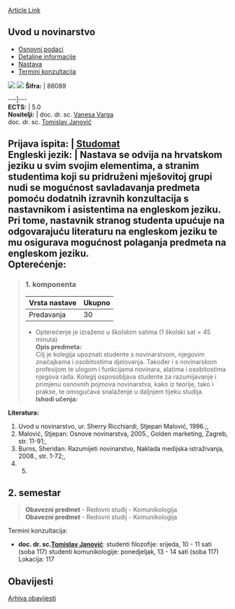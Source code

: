 [Article Link](https://www.fhs.hr/predmet/uun)

## Uvod u novinarstvo
  * [Osnovni podaci](https://www.fhs.hr/predmet/uun#v1id-523840_249205_1_0 "Osnovni podaci")
  * [Detaljne informacije](https://www.fhs.hr/predmet/uun#v1id-523840_249205_1_1 "Detaljne informacije")
  * [Nastava](https://www.fhs.hr/predmet/uun#v1id-523840_249205_1_2 "Nastava")
  * [Termini konzultacija](https://www.fhs.hr/predmet/uun#v1id-523840_249205_1_3 "Termini konzultacija")


[![](https://www.fhs.hr/img/flags/gif/hr.gif)](https://www.fhs.hr/predmet/uun) [![](https://www.fhs.hr/img/flags/gif/gb.gif)](https://www.fhs.hr/en/course/itj)
**Šifra:** |  86089  
  
---|---  
**ECTS:** |  5.0   
**Nositelji:** |  doc. dr. sc. [Vanesa Varga](https://www.fhs.hr/djelatnik/vanesa.varga)   
doc. dr. sc. [Tomislav Janović](https://www.fhs.hr/djelatnik/tomislav.janovic)   
  
**Prijava ispita:** |  [Studomat](http://www.isvu.hr/studomat)  
**Engleski jezik:** |  Nastava se odvija na hrvatskom jeziku u svim svojim elementima, a stranim studentima koji su pridruženi mješovitoj grupi nudi se mogućnost savladavanja predmeta pomoću dodatnih izravnih konzultacija s nastavnikom i asistentima na engleskom jeziku. Pri tome, nastavnik stranog studenta upućuje na odgovarajuću literaturu na engleskom jeziku te mu osigurava mogućnost polaganja predmeta na engleskom jeziku.   
**Opterećenje:**  
---  
> ### 1. komponenta
> | Vrsta nastave | Ukupno  
> ---|---  
> Predavanja | 30  
> * Opterećenje je izraženo u školskim satima (1 školski sat = 45 minuta)   
**Opis predmeta:**  
> Cilj je kolegija upoznati studente s novinarstvom, njegovim značajkama i osobitostima djelovanja. Također i s novinarskom profesijom te ulogom i funkcijama novinara, alatima i osobitostima njegova rada. Kolegij osposobljava studente za razumijavanje i primjenu osnovnih pojmova novinarstva, kako iz teorije, tako i prakse, te omogućava snalaženje u daljnjem tijeku studija.  
**Ishodi učenja:**  

  
**Literatura:**  
  1. Uvod u novinarstvo, ur. Sherry Ricchiardi, Stjepan Malović, 1996.;, 
  2. Malović, Stjepan: Osnove novinarstva, 2005., Golden marketing, Zagreb, str. 11-91;, 
  3. Burns, Sheridan: Razumijeti novinarstvo, Naklada medijska istraživanja, 2008., str. 1-72;, 
  4.   5. 
  
**2. semestar**  
---  
> **Obavezni predmet** - Redovni studij - Komunikologija  
>  **Obavezni predmet** - Redovni studij - Komunikologija  
>   
Termini konzultacija: 
  * **doc. dr. sc.[Tomislav Janović](https://www.fhs.hr/djelatnik/tomislav.janovic)**: 
studenti filozofije: srijeda, 10 - 11 sati (soba 117)
studenti komunikologije: ponedjeljak, 13 - 14 sati (soba 117)
Lokacija: 117 


## Obavijesti
[Arhiva obavijesti](https://www.fhs.hr/predmet/uun?@=20p6y#news_77447 "Arhiva obavijesti")
